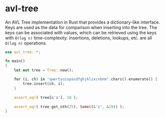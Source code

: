 # avl-tree

An AVL Tree implementation in Rust that provides a dictionary-like 
interface. Keys are used as the data for comparison when inserting into the
tree. The keys can be associated with values, which can be retrieved using
the keys with `O(log n)` time-complexity. Insertions, deletions, lookups,
etc. are all `O(log n)` operations.

```rust
use avl_tree::*;

fn main() 
{
    let mut tree = Tree::new();
  
    for (i, ch) in "qwertyuiopasdfghjklzxcvbnm".chars().enumerate() {
        tree.insert(ch, i);
    }
    
    assert_eq!( tree[&'a'], 10 );
    
    assert_eq!( tree.get_nth(25), Some((&'z', &19)) );
}
```
